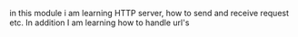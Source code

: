 in this module i am learning HTTP server, how to send and receive request etc. In addition I am learning how to handle url's